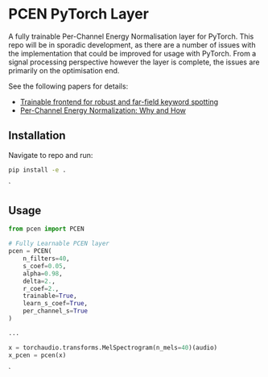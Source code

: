 # PCEN PyTorch Layer

A fully trainable Per-Channel Energy Normalisation layer for PyTorch.
This repo will be in sporadic development, as there are a number of issues with the implementation that could be improved for usage with PyTorch. From a signal processing perspective however the layer is complete, the issues are primarily on the optimisation end.

See the following papers for details:
 - [Trainable frontend for robust and far-field keyword spotting](10.1109/ICASSP.2017.7953242)
 - [Per-Channel Energy Normalization: Why and How](10.1109/LSP.2018.2878620)
 
## Installation
Navigate to repo and run:
``` sh
pip install -e .
```

`

## Usage

``` python
from pcen import PCEN

# Fully Learnable PCEN layer
pcen = PCEN(
    n_filters=40,
    s_coef=0.05,
    alpha=0.98,
    delta=2.,
    r_coef=2.,
    trainable=True,
    learn_s_coef=True,
    per_channel_s=True
)

...

x = torchaudio.transforms.MelSpectrogram(n_mels=40)(audio)
x_pcen = pcen(x)
```

`
